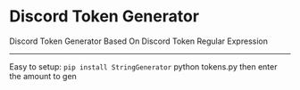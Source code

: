 # Discord Token Generator
 Discord Token Generator Based On Discord Token Regular Expression

---
Easy to setup:
`pip install StringGenerator` python tokens.py then enter the amount to gen
